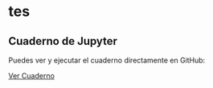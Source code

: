 # tes

## Cuaderno de Jupyter

Puedes ver y ejecutar el cuaderno directamente en GitHub:

[Ver Cuaderno](FotoEmocion__Cancion.ipynb)
